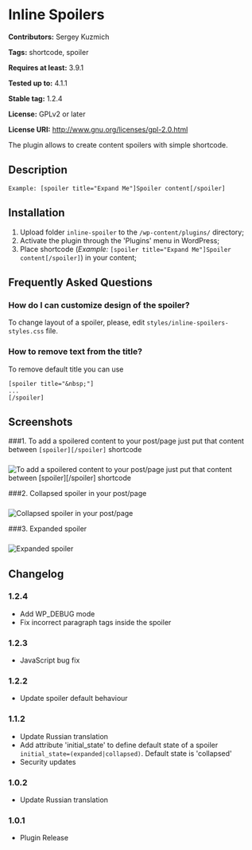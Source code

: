 # Inline Spoilers #
**Contributors:** Sergey Kuzmich
  
**Tags:** shortcode, spoiler
  
**Requires at least:** 3.9.1
  
**Tested up to:** 4.1.1
  
**Stable tag:** 1.2.4
  
**License:** GPLv2 or later
  
**License URI:** http://www.gnu.org/licenses/gpl-2.0.html
  

The plugin allows to create content spoilers with simple shortcode.

## Description ##

`Example: [spoiler title="Expand Me"]Spoiler content[/spoiler]`

## Installation ##

1. Upload folder `inline-spoiler` to the `/wp-content/plugins/` directory;
1. Activate the plugin through the 'Plugins' menu in WordPress;
1. Place shortcode (*Example:* `[spoiler title="Expand Me"]Spoiler content[/spoiler]`) in your content;

## Frequently Asked Questions ##

### How do I can customize design of the spoiler? ###
To change layout of a spoiler, please, edit `styles/inline-spoilers-styles.css` file.

### How to remove text from the title? ###
To remove default title you can use
```
[spoiler title="&nbsp;"]
...
[/spoiler]
```

## Screenshots ##

###1. To add a spoilered content to your post/page just put that content between `[spoiler][/spoiler]` shortcode
###
![To add a spoilered content to your post/page just put that content between `[spoiler][/spoiler]` shortcode
](https://cloud.githubusercontent.com/assets/2089534/6707541/fbe4f21e-cd78-11e4-9ecd-1beba5d054f0.png)

###2. Collapsed spoiler in your post/page
###
![Collapsed spoiler in your post/page
](https://cloud.githubusercontent.com/assets/2089534/6707542/fbe314f8-cd78-11e4-8995-7c39bfbac151.png)

###3. Expanded spoiler
###
![Expanded spoiler
](https://cloud.githubusercontent.com/assets/2089534/6707540/fbe32ff6-cd78-11e4-8140-cb828ea7ff97.png)


## Changelog ##

### 1.2.4 ###
* Add WP_DEBUG mode
* Fix incorrect paragraph tags inside the spoiler

### 1.2.3 ###
* JavaScript bug fix

### 1.2.2 ###
* Update spoiler default behaviour

### 1.1.2 ###
* Update Russian translation
* Add attribute 'initial_state' to define default state of a spoiler `initial_state=(expanded|collapsed)`. Default state is 'collapsed'
* Security updates

### 1.0.2 ###
* Update Russian translation

### 1.0.1 ###
* Plugin Release
